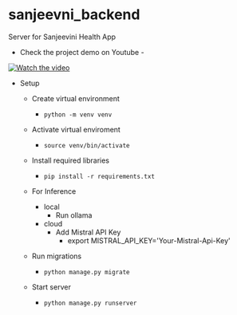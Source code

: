 # sanjeevni_backend
Server for Sanjeevini Health App


- Check the project demo on Youtube - 

<a href="https://www.youtube.com/watch?v=KHK_jaB4D0g" target="_blank">
  <img src="https://img.youtube.com/vi/KHK_jaB4D0g/0.jpg" alt="Watch the video">
</a>



- Setup
  - Create virtual environment
    - `python -m venv venv`
  - Activate virtual enviroment
    - `source venv/bin/activate`
  - Install required libraries
    - `pip install -r requirements.txt`

  - For Inference
    - local
      - Run ollama 
    - cloud
      - Add Mistral API Key
        - export MISTRAL_API_KEY='Your-Mistral-Api-Key'
  - Run migrations
    - `python manage.py migrate`
  - Start server
    - `python manage.py runserver`


